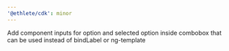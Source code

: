 ```yaml
---
'@ethlete/cdk': minor
---
```


Add component inputs for option and selected option inside combobox that can be used instead of bindLabel or ng-template
